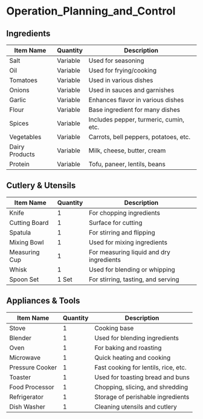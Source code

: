 # Operation_Planning_and_Control
## Ingredients

| Item Name       | Quantity | Description                           |
|-----------------|----------|---------------------------------------|
| Salt            | Variable | Used for seasoning                    |
| Oil             | Variable | Used for frying/cooking               |
| Tomatoes        | Variable | Used in various dishes                |
| Onions          | Variable | Used in sauces and garnishes          |
| Garlic          | Variable | Enhances flavor in various dishes     |
| Flour           | Variable | Base ingredient for many dishes       |
| Spices          | Variable | Includes pepper, turmeric, cumin, etc.|
| Vegetables      | Variable | Carrots, bell peppers, potatoes, etc. |
| Dairy Products  | Variable | Milk, cheese, butter, cream           |
| Protein         | Variable | Tofu, paneer, lentils, beans          |

## Cutlery & Utensils

| Item Name      | Quantity | Description                           |
|----------------|----------|---------------------------------------|
| Knife          | 1        | For chopping ingredients              |
| Cutting Board  | 1        | Surface for cutting                   |
| Spatula        | 1        | For stirring and flipping             |
| Mixing Bowl    | 1        | Used for mixing ingredients           |
| Measuring Cup  | 1        | For measuring liquid and dry ingredients |
| Whisk          | 1        | Used for blending or whipping         |
| Spoon Set      | 1 Set    | For stirring, tasting, and serving    |

## Appliances & Tools

| Item Name       | Quantity | Description                           |
|-----------------|----------|---------------------------------------|
| Stove           | 1        | Cooking base                          |
| Blender         | 1        | Used for blending ingredients         |
| Oven            | 1        | For baking and roasting               |
| Microwave       | 1        | Quick heating and cooking             |
| Pressure Cooker | 1        | Fast cooking for lentils, rice, etc.  |
| Toaster         | 1        | Used for toasting bread and buns      |
| Food Processor  | 1        | Chopping, slicing, and shredding      |
| Refrigerator    | 1        | Storage of perishable ingredients     |
| Dish Washer     | 1        | Cleaning utensils and cutlery         |
